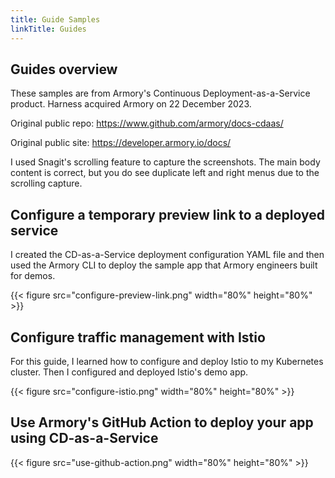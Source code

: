 ```yaml
---
title: Guide Samples
linkTitle: Guides
---
```



## Guides overview

These samples are from Armory's Continuous Deployment-as-a-Service product. Harness acquired Armory on 22 December 2023.

Original public repo: https://www.github.com/armory/docs-cdaas/

Original public site: https://developer.armory.io/docs/

I used Snagit's scrolling feature to capture the screenshots. The main body content is correct, but you do see duplicate left and right menus due to the scrolling capture.

## Configure a temporary preview link to a deployed service

I created the CD-as-a-Service deployment configuration YAML file and then used the Armory CLI to deploy the sample app that Armory engineers built for demos.

{{< figure src="configure-preview-link.png" width="80%" height="80%" >}}

## Configure traffic management with Istio

For this guide, I learned how to configure and deploy Istio to my Kubernetes cluster. Then I configured and deployed Istio's demo app.

{{< figure src="configure-istio.png"  width="80%" height="80%" >}}

## Use Armory's GitHub Action to deploy your app using CD-as-a-Service



{{< figure src="use-github-action.png"  width="80%" height="80%" >}}
